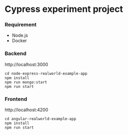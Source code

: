 # Cypress experiment project

### Requirement 
- Node.js
- Docker

### Backend 

http://localhost:3000

```
cd node-express-realworld-example-app
npm install
npm run mongo:start
npm run start 
```

### Frontend 

http://localhost:4200

```
cd angular-realworld-example-app
npm install
npm run start 
```

